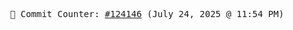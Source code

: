 <p align="center">
    <samp>
        📮 Commit Counter: <a href="https://github.com/Javascript-void0/Javascript-void0/commits/main">#124146</a> (July 24, 2025 @ 11:54 PM)
    </samp>
</p>